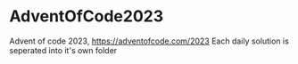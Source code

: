 # AdventOfCode2023
Advent of code 2023, https://adventofcode.com/2023
Each daily solution is seperated into it's own folder
